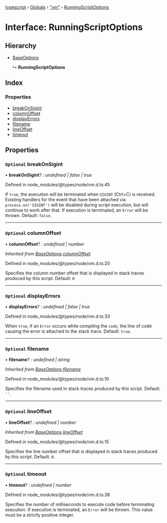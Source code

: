 [typescript](../README.md) › [Globals](../globals.md) › ["vm"](../modules/_vm_.md) › [RunningScriptOptions](_vm_.runningscriptoptions.md)

# Interface: RunningScriptOptions

## Hierarchy

* [BaseOptions](_vm_.baseoptions.md)

  ↳ **RunningScriptOptions**

## Index

### Properties

* [breakOnSigint](_vm_.runningscriptoptions.md#optional-breakonsigint)
* [columnOffset](_vm_.runningscriptoptions.md#optional-columnoffset)
* [displayErrors](_vm_.runningscriptoptions.md#optional-displayerrors)
* [filename](_vm_.runningscriptoptions.md#optional-filename)
* [lineOffset](_vm_.runningscriptoptions.md#optional-lineoffset)
* [timeout](_vm_.runningscriptoptions.md#optional-timeout)

## Properties

### `Optional` breakOnSigint

• **breakOnSigint**? : *undefined | false | true*

Defined in node_modules/@types/node/vm.d.ts:45

If `true`, the execution will be terminated when `SIGINT` (Ctrl+C) is received.
Existing handlers for the event that have been attached via `process.on('SIGINT')` will be disabled during script execution, but will continue to work after that.
If execution is terminated, an `Error` will be thrown.
Default: `false`.

___

### `Optional` columnOffset

• **columnOffset**? : *undefined | number*

*Inherited from [BaseOptions](_vm_.baseoptions.md).[columnOffset](_vm_.baseoptions.md#optional-columnoffset)*

Defined in node_modules/@types/node/vm.d.ts:20

Specifies the column number offset that is displayed in stack traces produced by this script.
Default: `0`

___

### `Optional` displayErrors

• **displayErrors**? : *undefined | false | true*

Defined in node_modules/@types/node/vm.d.ts:33

When `true`, if an `Error` occurs while compiling the `code`, the line of code causing the error is attached to the stack trace.
Default: `true`.

___

### `Optional` filename

• **filename**? : *undefined | string*

*Inherited from [BaseOptions](_vm_.baseoptions.md).[filename](_vm_.baseoptions.md#optional-filename)*

Defined in node_modules/@types/node/vm.d.ts:10

Specifies the filename used in stack traces produced by this script.
Default: `''`.

___

### `Optional` lineOffset

• **lineOffset**? : *undefined | number*

*Inherited from [BaseOptions](_vm_.baseoptions.md).[lineOffset](_vm_.baseoptions.md#optional-lineoffset)*

Defined in node_modules/@types/node/vm.d.ts:15

Specifies the line number offset that is displayed in stack traces produced by this script.
Default: `0`.

___

### `Optional` timeout

• **timeout**? : *undefined | number*

Defined in node_modules/@types/node/vm.d.ts:38

Specifies the number of milliseconds to execute code before terminating execution.
If execution is terminated, an `Error` will be thrown. This value must be a strictly positive integer.
